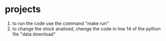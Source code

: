 # projects
1) to run the code use the command "make run"
2) to change the stock analised, chenge the code in line 14 of the python file "data download"